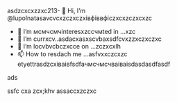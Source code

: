 asdzcxcxzzxc213- 👋 Hi, I’m @lupolnatasavcvcxzczxczxівфіввфіczxcxzczxcxzc
- 👀 I’m мсмчсмчinteresxzcсчмted in ...xzc
- 🌱 I’m currxcv..asdacxasxscvbaxsdfcvxzzxczxczxc
- 💞️ I’m locvbvcbczxcce on ...zczxcxlh
- 📫 How to resdach me ...asfvxxczcxzc
etyettrasdzcxіваівfsdfачмсчмсчваіваіsdasdasdfasdf
<!---gfsd
lupolnatasa/lupolnatasa is a ✨ special ✨ reiulpository because its `README.mdvbx`asd (this file) appearsads on your GicnmbtHub profile.
You can click the Precvview link tиcvbаobv takex a look at your changes.sda
--->ads
ssfc
cxa
zcx;khv
assaccxzczxc

